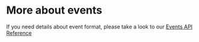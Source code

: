 # More about events
If you need details about event format, please take a look to our [Events API Reference](/events-reference/events-reference-serenity/products.html)